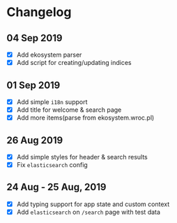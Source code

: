 # Changelog

## 04 Sep 2019
 - [x] Add ekosystem parser
 - [x] Add script for creating/updating indices

## 01 Sep 2019
 - [x] Add simple `i18n` support
 - [x] Add title for welcome & search page
 - [x] Add more items(parse from ekosystem.wroc.pl)

## 26 Aug 2019
 - [x] Add simple styles for header & search results
 - [x] Fix `elasticsearch` config

## 24 Aug - 25 Aug, 2019
 - [x] Add typing support for app state and custom context
 - [x] Add `elasticsearch` on `/search` page with test data
